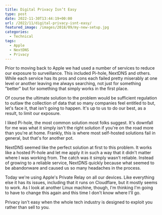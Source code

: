 ```yaml
---
title: Digital Privacy Isn’t Easy
type: post
date: 2022-11-30T13:44:19+00:00
url: /2022/11/digital-privacy-isnt-easy/
featured_image: /images/2018/09/my-new-setup.jpg
categories:
  - Technical
tags:
  - Apple
  - NextDNS
  - Privacy
---
```


Prior to moving back to Apple we had used a number of services to reduce our exposure to surveillance. This included Pi-hole, NextDNS and others. While each service has its pros and cons each failed pretty miserably at one level or another leaving me always searching, not just for something "better" but for something that simply works in the first place.

Of course the ultimate solution to the problem would be sufficient regulation to outlaw the collection of data that so many companies feel entitled to but, let's face it, that isn't going to happen. It's up to us to do our best, as a result, to limit our exposure.

I liked Pi-hole, the most common solution most folks suggest. It's downfall for me was what it simply isn't the right solution if you're on the road more than you're at home. Frankly, this is where most self-hosted solutions fail in general, but that's for another pot.

NextDNS seemed like the perfect solution at first to this problem. It works like a hosted Pi-hole and let me apply it in such a way that it didn't matter where I was working from. The catch was it simply wasn't reliable. Instead of growing to a reliable service, NextDNS quickly because what seemed to be abandonware and caused us so many headaches in the process.

Today we're using Apple's Private Relay on all our devices. Like everything else it has its issues, including that it runs on Cloudflare, but it mostly seems to work. As I look at another Linux machine, though, I'm thinking I'm going to have to change this again and this time I don't know where I'll go.

Privacy isn't easy when the whole tech industry is designed to exploit you rather than sell to you.